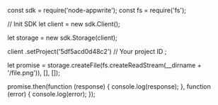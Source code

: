 const sdk = require('node-appwrite');
const fs = require('fs');

// Init SDK
let client = new sdk.Client();

let storage = new sdk.Storage(client);

client
    .setProject('5df5acd0d48c2') // Your project ID
;

let promise = storage.createFile(fs.createReadStream(__dirname + '/file.png')), [], []);

promise.then(function (response) {
    console.log(response);
}, function (error) {
    console.log(error);
});
